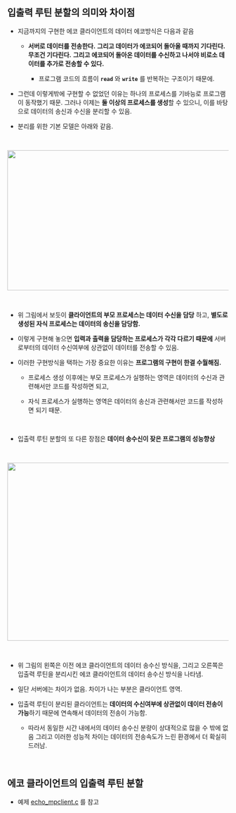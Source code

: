 ## 입출력 루틴 분할의 의미와 차이점

* 지금까지의 구현한 에코 클라이언트의 데이터 에코방식은 다음과 같음

  - **서버로 데이터를 전송한다.** **그리고 데이터가 에코되어 돌아올 때까지 기다린다.** **무조건 기다린다.** **그리고 에코되어 돌아온 데이터를 수신하고 나서야 비로소 데이터를 추가로 전송할 수 있다.**

    + 프로그램 코드의 흐름이 **`read`** 와 **`write`** 를 반복하는 구조이기 때문에.

* 그런데 이렇게밖에 구현할 수 없었던 이유는 하나의 프로세스를 기바능로 프로그램이 동작했기 때문. 그러나 이제는 **둘 이상의 프로세스를 생성**할 수 있으니, 이를 바탕으로 데이터의 송신과 수신을 분리할 수 있음. 

* 분리를 위한 기본 모델은 아래와 같음.


<br>

<p align="center">
   <img src="https://user-images.githubusercontent.com/70312248/178328917-b905a544-1738-437a-9bae-885e47b16fb7.png" width="769" height="318"/>  
</p> 

<br>

* 위 그림에서 보듯이 **클라이언트의 부모 프로세스는 데이터 수신을 담당** 하고, **별도로 생성된 자식 프로세스는 데이터의 송신을 담당함.**

* 이렇게 구현해 놓으면 **입력과 출력을 담당하는 프로세스가 각각 다르기 때문에** 서버로부터의 데이터 수신여부에 상관없이 데이터를 전송할 수 있음.

* 이러한 구현방식을 택하는 가장 중요한 이유는 **프로그램의 구현이 한결 수월해짐.**

  - 프로세스 생성 이후에는 부모 프로세스가 실행하는 영역은 데이터의 수신과 관련해서만 코드를 작성하면 되고,

  - 자식 프로세스가 실행하는 영역은 데이터의 송신과 관련해서만 코드를 작성하면 되기 때문.

<br>

* 입출력 루틴 분할의 또 다른 장점은 **데이터 송수신이 잦은 프로그램의 성능향상**

<br>

<p align="center">
   <img src="https://user-images.githubusercontent.com/70312248/178329905-9321cf3d-a55b-42c9-8072-8c44ea928bf8.png" width="877" height="404"/>  
</p> 

<br>

* 위 그림의 왼쪽은 이전 에코 클라이언트의 데이터 송수신 방식을, 그리고 오른쪽은 입출력 루틴을 분리시킨 에코 클라이언트의 데이터 송수신 방식을 나타냄.

* 일단 서버에는 차이가 없음. 차이가 나는 부분은 클라이언트 영역.

* 입출력 루틴이 분리된 클라이언트는 **데이터의 수신여부에 상관없이 데이터 전송이 가능**하기 때문에 연속해서 데이터의 전송이 가능함.

  - 따라서 동일한 시간 내에서의 데이터 송수신 분량이 상대적으로 많을 수 밖에 없음 그리고 이러한 성능적 차이는 데이터의 전송속도가 느린 환경에서 더 확실히 드러남.

<br>

## 에코 클라이언트의 입출력 루틴 분할

* 예제 [echo_mpclient.c](https://github.com/taejin-seong/TCP-IP-Programming-Study-Note/blob/master/10.%EB%A9%80%ED%8B%B0%ED%94%84%EB%A1%9C%EC%84%B8%EC%8A%A4%20%EA%B8%B0%EB%B0%98%EC%9D%98%20%EC%84%9C%EB%B2%84%EA%B5%AC%ED%98%84/10-5.TCP%EC%9D%98%20%EC%9E%85%EC%B6%9C%EB%A0%A5%20%EB%A3%A8%ED%8B%B4(Routine)%20%EB%B6%84%ED%95%A0/echo_mpclient.c) 를 참고
